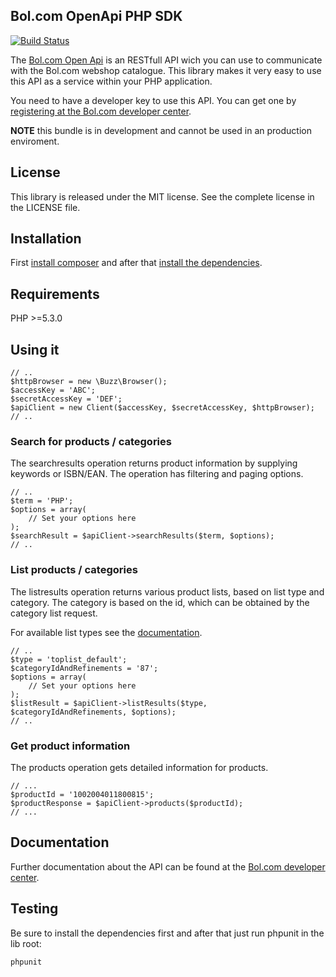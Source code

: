 ## Bol.com OpenApi PHP SDK

[![Build Status](https://secure.travis-ci.org/netvlies/bol-openapi-php-sdk.png)](http://travis-ci.org/netvlies/bol-openapi-php-sdk)

The [Bol.com Open Api](http://developers.bol.com/documentatie/handleiding/) is an RESTfull API wich you can use to communicate with the Bol.com webshop catalogue. This library makes it very easy to use this API as a service within your PHP application.

You need to have a developer key to use this API. You can get one by [registering at the Bol.com developer center](https://developers.bol.com/inloggen/?action=register).

**NOTE** this bundle is in development and cannot be used in an production enviroment.

## License
This library is released under the MIT license. See the complete license in the LICENSE file.

## Installation
First [install composer](http://getcomposer.org/doc/01-basic-usage.md#installation) and after that [install the dependencies](http://getcomposer.org/doc/01-basic-usage.md#installing-dependencies).

## Requirements
PHP >=5.3.0

## Using it

    // ..
    $httpBrowser = new \Buzz\Browser();
    $accessKey = 'ABC';
    $secretAccessKey = 'DEF';
    $apiClient = new Client($accessKey, $secretAccessKey, $httpBrowser);
    // ..
  
### Search for products / categories
The searchresults operation returns product information by supplying keywords or ISBN/EAN. The operation has filtering and paging options.
    
    // ..
    $term = 'PHP';
    $options = array(
        // Set your options here
    );
    $searchResult = $apiClient->searchResults($term, $options);
    // ..

### List products / categories
The listresults operation returns various product lists, based on list type and category. The category is based on the id, which can be obtained by the category list request.

For available list types see the [documentation](http://developers.bol.com/documentatie/handleiding/).

    // ..
    $type = 'toplist_default';
    $categoryIdAndRefinements = '87';
    $options = array(
        // Set your options here
    );
    $listResult = $apiClient->listResults($type, $categoryIdAndRefinements, $options);
    // ..

### Get product information
The products operation gets detailed information for products.

    // ...
    $productId = '1002004011800815';
    $productResponse = $apiClient->products($productId);
    // ...

## Documentation
Further documentation about the API can be found at the [Bol.com developer center](http://developers.bol.com/documentatie/handleiding/).

## Testing
Be sure to install the dependencies first and after that just run phpunit in the lib root:

    phpunit
